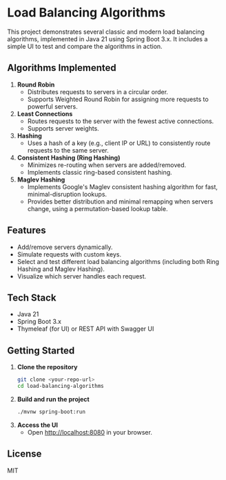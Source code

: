 # Load Balancing Algorithms

This project demonstrates several classic and modern load balancing algorithms, implemented in Java 21 using Spring Boot 3.x. It includes a simple UI to test and compare the algorithms in action.

## Algorithms Implemented

1. **Round Robin**
   - Distributes requests to servers in a circular order.
   - Supports Weighted Round Robin for assigning more requests to powerful servers.
2. **Least Connections**
   - Routes requests to the server with the fewest active connections.
   - Supports server weights.
3. **Hashing**
   - Uses a hash of a key (e.g., client IP or URL) to consistently route requests to the same server.
4. **Consistent Hashing (Ring Hashing)**
   - Minimizes re-routing when servers are added/removed.
   - Implements classic ring-based consistent hashing.
5. **Maglev Hashing**
   - Implements Google's Maglev consistent hashing algorithm for fast, minimal-disruption lookups.
   - Provides better distribution and minimal remapping when servers change, using a permutation-based lookup table.

## Features
- Add/remove servers dynamically.
- Simulate requests with custom keys.
- Select and test different load balancing algorithms (including both Ring Hashing and Maglev Hashing).
- Visualize which server handles each request.

## Tech Stack
- Java 21
- Spring Boot 3.x
- Thymeleaf (for UI) or REST API with Swagger UI

## Getting Started
1. **Clone the repository**
   ```bash
   git clone <your-repo-url>
   cd load-balancing-algorithms
   ```
2. **Build and run the project**
   ```bash
   ./mvnw spring-boot:run
   ```
3. **Access the UI**
   - Open [http://localhost:8080](http://localhost:8080) in your browser.

## License
MIT 